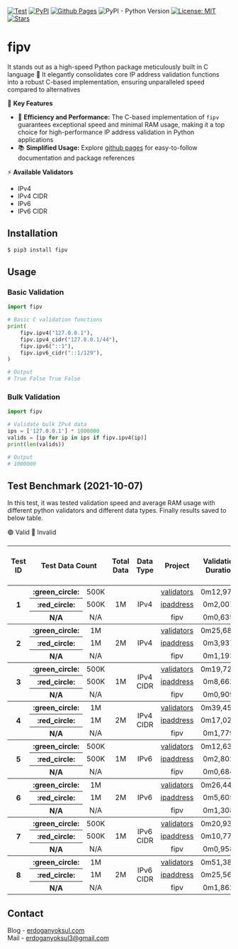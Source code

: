 [![Test](https://github.com/eredotpkfr/fipv/actions/workflows/python-package-test.yml/badge.svg)](https://github.com/eredotpkfr/fipv/actions/workflows/python-package-test.yml)
[![PyPI](https://img.shields.io/pypi/v/fipv)](https://pypi.org/project/fipv/)
[![Github Pages](https://img.shields.io/badge/github-pages-orange.svg)](https://www.erdoganyoksul.com/fipv/)
![PyPI - Python Version](https://img.shields.io/pypi/pyversions/fipv)
[![License: MIT](https://img.shields.io/badge/license-MIT-informational.svg)](https://opensource.org/licenses/MIT)
[![Stars](https://img.shields.io/github/stars/eredotpkfr/fipv?style=social)](https://github.com/eredotpkfr/fipv/stargazers)
# fipv
It stands out as a high-speed Python package meticulously built in C language 🤙 It elegantly consolidates core IP address validation functions into a robust C-based implementation, ensuring unparalleled speed compared to alternatives

🎯 **Key Features**
- 🚀 **Efficiency and Performance:** The C-based implementation of `fipv` guarantees exceptional speed and minimal RAM usage, making it a top choice for high-performance IP address validation in Python applications
- 📚 **Simplified Usage:** Explore [github pages](https://www.erdoganyoksul.com/fipv/) for easy-to-follow documentation and package references

⚡ **Available Validators**
- IPv4
- IPv4 CIDR
- IPv6
- IPv6 CIDR

## Installation
```sh
$ pip3 install fipv
```
## Usage
### Basic Validation
```python
import fipv

# Basic C validation functions
print(
    fipv.ipv4("127.0.0.1"),
    fipv.ipv4_cidr("127.0.0.1/44"),
    fipv.ipv6("::1"),
    fipv.ipv6_cidr("::1/129"),
)

# Output
# True False True False
```
### Bulk Validation
```python
import fipv

# Validate bulk IPv4 data
ips = ['127.0.0.1'] * 1000000
valids = [ip for ip in ips if fipv.ipv4(ip)]
print(len(valids))

# Output
# 1000000
```

## Test Benchmark (2021-10-07)
In this test, it was tested validation speed and average RAM usage with different python validators and different data types. Finally results saved to below table.

:green_circle: Valid :red_circle: Invalid
<table>
  <thead>
    <tr>
      <th align="center" scope="col">Test ID</th>
      <th align="center" scope="col" colspan="2" scope="colgroup">Test Data Count</th>
      <th align="center" scope="col">Total Data</th>
      <th align="center" scope="col">Data Type</th>
      <th align="center">Project</th>
      <th align="center">Validation Duration</th>
      <th align="center">Avr. RAM Usage (MB)</th>
    </tr>
  </thead>
  <tbody>
    <tr>
      <th align="center" rowspan="3" scope="rowgroup">1</th>
      <th align="center" scope="row">:green_circle:</th>
      <td align="center">500K</td>
      <td align="center" rowspan="3">1M</td>
      <td align="center" rowspan="3">IPv4</td>
      <td align="center">
        <a href="https://github.com/kvesteri/validators" target="_blank">validators</a>
      </td>
      <td align="center">0m12,975s</td>
      <td align="center">85M</td>
    </tr>
    <tr>
      <th align="center" scope="row">:red_circle:</th>
      <td align="center">500K</td>
      <td align="center">
        <a href="https://docs.python.org/3/library/ipaddress.html" target="_blank">ipaddress</a>
      </td>
      <td align="center">0m2,007s</td>
      <td align="center">80M</td>
    </tr>
    <tr>
      <th align="center" scope="row">N/A</th>
      <td align="center">N/A</td>
      <td align="center">fipv</td>
      <td align="center">0m0,635s</td>
      <td align="center">76M</td>
    </tr>
  </tbody>
  <tbody>
    <tr>
      <th align="center" rowspan="3" scope="rowgroup">2</th>
      <th align="center" scope="row">:green_circle:</th>
      <td align="center">1M</td>
      <td align="center" rowspan="3">2M</td>
      <td align="center" rowspan="3">IPv4</td>
      <td align="center">
        <a href="https://github.com/kvesteri/validators" target="_blank">validators</a>
      </td>
      <td align="center">0m25,682s</td>
      <td align="center">151M</td>
    </tr>
    <tr>
      <th align="center" scope="row">:red_circle:</th>
      <td align="center">1M</td>
      <td align="center">
        <a href="https://docs.python.org/3/library/ipaddress.html" target="_blank">ipaddress</a>
      </td>
      <td align="center">0m3,937s</td>
      <td align="center">154M</td>
    </tr>
    <tr>
      <th align="center" scope="row">N/A</th>
      <td align="center">N/A</td>
      <td align="center">fipv</td>
      <td align="center">0m1,193s</td>
      <td align="center">150M</td>
    </tr>
  </tbody>
  <tbody>
    <tr>
      <th align="center" rowspan="3" scope="rowgroup">3</th>
      <th align="center" scope="row">:green_circle:</th>
      <td align="center">500K</td>
      <td align="center" rowspan="3">1M</td>
      <td align="center" rowspan="3">IPv4 CIDR</td>
      <td align="center">
        <a href="https://github.com/kvesteri/validators" target="_blank">validators</a>
      </td>
      <td align="center">0m19,721s</td>
      <td align="center">96M</td>
    </tr>
    <tr>
      <th align="center" scope="row">:red_circle:</th>
      <td align="center">500K</td>
      <td align="center">
        <a href="https://docs.python.org/3/library/ipaddress.html" target="_blank">ipaddress</a>
      </td>
      <td align="center">0m8,662s</td>
      <td align="center">89M</td>
    </tr>
    <tr>
      <th align="center" scope="row">N/A</th>
      <td align="center">N/A</td>
      <td align="center">fipv</td>
      <td align="center">0m0,909s</td>
      <td align="center">77M</td>
    </tr>
  </tbody>
  <tbody>
    <tr>
      <th align="center" rowspan="3" scope="rowgroup">4</th>
      <th align="center" scope="row">:green_circle:</th>
      <td align="center">1M</td>
      <td align="center" rowspan="3">2M</td>
      <td align="center" rowspan="3">IPv4 CIDR</td>
      <td align="center">
        <a href="https://github.com/kvesteri/validators" target="_blank">validators</a>
      </td>
      <td align="center">0m39,457s</td>
      <td align="center">179M</td>
    </tr>
    <tr>
      <th align="center" scope="row">:red_circle:</th>
      <td align="center">1M</td>
      <td align="center">
        <a href="https://docs.python.org/3/library/ipaddress.html" target="_blank">ipaddress</a>
      </td>
      <td align="center">0m17,029s</td>
      <td align="center">174M</td>
    </tr>
    <tr>
      <th align="center" scope="row">N/A</th>
      <td align="center">N/A</td>
      <td align="center">fipv</td>
      <td align="center">0m1,779s</td>
      <td align="center">174M</td>
    </tr>
  </tbody>
  <tbody>
    <tr>
      <th align="center" rowspan="3" scope="rowgroup">5</th>
      <th align="center" scope="row">:green_circle:</th>
      <td align="center">500K</td>
      <td align="center" rowspan="3">1M</td>
      <td align="center" rowspan="3">IPv6</td>
      <td align="center">
        <a href="https://github.com/kvesteri/validators" target="_blank">validators</a>
      </td>
      <td align="center">0m12,633s</td>
      <td align="center">96M</td>
    </tr>
    <tr>
      <th align="center" scope="row">:red_circle:</th>
      <td align="center">500K</td>
      <td align="center">
        <a href="https://docs.python.org/3/library/ipaddress.html" target="_blank">ipaddress</a>
      </td>
      <td align="center">0m2,802s</td>
      <td align="center">92M</td>
    </tr>
    <tr>
      <th align="center" scope="row">N/A</th>
      <td align="center">N/A</td>
      <td align="center">fipv</td>
      <td align="center">0m0,684s</td>
      <td align="center">87M</td>
    </tr>
  </tbody>
  <tbody>
    <tr>
      <th align="center" rowspan="3" scope="rowgroup">6</th>
      <th align="center" scope="row">:green_circle:</th>
      <td align="center">1M</td>
      <td align="center" rowspan="3">2M</td>
      <td align="center" rowspan="3">IPv6</td>
      <td align="center">
        <a href="https://github.com/kvesteri/validators" target="_blank">validators</a>
      </td>
      <td align="center">0m26,449s</td>
      <td align="center">183M</td>
    </tr>
    <tr>
      <th align="center" scope="row">:red_circle:</th>
      <td align="center">1M</td>
      <td align="center">
        <a href="https://docs.python.org/3/library/ipaddress.html" target="_blank">ipaddress</a>
      </td>
      <td align="center">0m5,605s</td>
      <td align="center">177M</td>
    </tr>
    <tr>
      <th align="center" scope="row">N/A</th>
      <td align="center">N/A</td>
      <td align="center">fipv</td>
      <td align="center">0m1,308s</td>
      <td align="center">172M</td>
    </tr>
  </tbody>
  <tbody>
    <tr>
      <th align="center" rowspan="3" scope="rowgroup">7</th>
      <th align="center" scope="row">:green_circle:</th>
      <td align="center">500K</td>
      <td align="center" rowspan="3">1M</td>
      <td align="center" rowspan="3">IPv6 CIDR</td>
      <td align="center">
        <a href="https://github.com/kvesteri/validators" target="_blank">validators</a>
      </td>
      <td align="center">0m20,936s</td>
      <td align="center">99M</td>
    </tr>
    <tr>
      <th align="center" scope="row">:red_circle:</th>
      <td align="center">500K</td>
      <td align="center">
        <a href="https://docs.python.org/3/library/ipaddress.html" target="_blank">ipaddress</a>
      </td>
      <td align="center">0m10,778s</td>
      <td align="center">95M</td>
    </tr>
    <tr>
      <th align="center" scope="row">N/A</th>
      <td align="center">N/A</td>
      <td align="center">fipv</td>
      <td align="center">0m0,958s</td>
      <td align="center">93M</td>
    </tr>
  </tbody>
  <tbody>
    <tr>
      <th align="center" rowspan="3" scope="rowgroup">8</th>
      <th align="center" scope="row">:green_circle:</th>
      <td align="center">1M</td>
      <td align="center" rowspan="3">2M</td>
      <td align="center" rowspan="3">IPv6 CIDR</td>
      <td align="center">
        <a href="https://github.com/kvesteri/validators" target="_blank">validators</a>
      </td>
      <td align="center">0m51,382s</td>
      <td align="center">184M</td>
    </tr>
    <tr>
      <th align="center" scope="row">:red_circle:</th>
      <td align="center">1M</td>
      <td align="center">
        <a href="https://docs.python.org/3/library/ipaddress.html" target="_blank">ipaddress</a>
      </td>
      <td align="center">0m25,563s</td>
      <td align="center">184M</td>
    </tr>
    <tr>
      <th align="center" scope="row">N/A</th>
      <td align="center">N/A</td>
      <td align="center">fipv</td>
      <td align="center">0m1,862s</td>
      <td align="center">168M</td>
    </tr>
  </tbody>
</table>

## Contact
Blog - [erdoganyoksul.com](https://www.erdoganyoksul.com)<br/>
Mail - erdoganyoksul3@gmail.com
